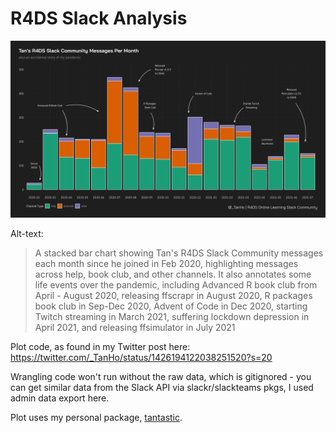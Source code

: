 # R4DS Slack Analysis

<img src = "https://github.com/tanho63/r4ds_slack_analysis/raw/main/tan_slack_messages.png" max-width = "100%"/>

Alt-text:

> A stacked bar chart showing Tan's R4DS Slack Community messages each month since he joined in Feb 2020, highlighting messages across help, book club, and other channels. It also annotates some life events over the pandemic, including Advanced R book club from April - August 2020, releasing ffscrapr in August 2020, R packages book club in Sep-Dec 2020, Advent of Code in Dec 2020, starting Twitch streaming in March 2021, suffering lockdown depression in April 2021, and releasing ffsimulator in July 2021

Plot code, as found in my Twitter post here: https://twitter.com/_TanHo/status/1426194122038251520?s=20

Wrangling code won't run without the raw data, which is gitignored - you can get similar data from the Slack API via slackr/slackteams pkgs, I used admin data export here.

Plot uses my personal package, [tantastic](https://github.com/tanho63/tantastic).
